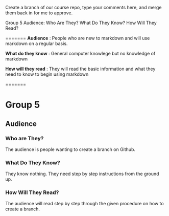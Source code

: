Create a branch of our course repo, type your comments here, and merge them back in for me to approve.

Group 5
Audience:
Who Are They?
What Do They Know?
How Will They Read?

=======
**Audience**  : People who are new to markdown and will use markdown on a regular basis.

**What do they know** : General computer knowlege but no knowledge of markdown

**How will they read** : They will read the basic information and what they need to know to begin using markdown 

=======

# Group 5 

## Audience

### Who are They? 

The audience is people wanting to create a branch on Github.

### What Do They Know?

They know nothing. They need step by step instructions from the ground up.

### How Will They Read?

The audience will read step by step through the given procedure on how to create a branch.